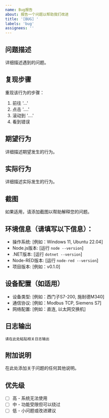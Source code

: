 ```yaml
---
name: Bug报告
about: 报告一个问题以帮助我们改进
title: '[BUG] '
labels: 'bug'
assignees: ''
---
```


## 问题描述

详细描述遇到的问题。

## 复现步骤

重现该行为的步骤：

1. 前往 '...'
2. 点击 '....'
3. 滚动到 '....'
4. 看到错误

## 期望行为

详细描述期望发生的行为。

## 实际行为

详细描述实际发生的行为。

## 截图

如果适用，请添加截图以帮助解释您的问题。

## 环境信息（请填写以下信息）：

- 操作系统: [例如：Windows 11, Ubuntu 22.04]
- Node.js版本: [运行 `node --version`]
- .NET版本: [运行 `dotnet --version`]
- Node-RED版本: [运行 `node-red --version`]
- 项目版本: [例如：v0.1.0]

## 设备配置（如适用）

- 设备类型: [例如：西门子S7-200, 施耐德M340]
- 通信协议: [例如：Modbus TCP, Siemens S7]
- 网络配置: [例如：直连, 以太网交换机]

## 日志输出

```
请在此处粘贴相关日志输出
```

## 附加说明

在此处添加关于问题的任何其他说明。

## 优先级

- [ ] 高 - 系统无法使用
- [ ] 中 - 功能受限但可以绕过
- [ ] 低 - 小问题或改进建议
